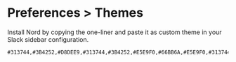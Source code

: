 # Preferences > Themes

Install Nord by copying the one-liner and paste it as custom theme in your Slack sidebar configuration.

```
#313744,#3B4252,#D8DEE9,#313744,#3B4252,#E5E9F0,#66BB6A,#E5E9F0,#313744,#E5E9F0
```
